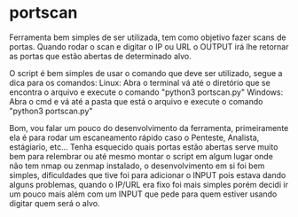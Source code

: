 # portscan

Ferramenta bem simples de ser utilizada, tem como objetivo fazer scans de portas. Quando rodar o scan e digitar o IP ou URL
o OUTPUT irá lhe retornar as portas que estão abertas de determinado alvo. 

O script é bem simples de usar o comando que deve ser utilizado, segue a dica para os comandos:
Linux: Abra o terminal vá até o diretório que se encontra o arquivo e execute o comando "python3 portscan.py"
Windows: Abra o cmd e vá até a pasta que está o arquivo e execute o comando "python3 portscan.py"

Bom, vou falar um pouco do desenvolvimento da ferramenta, primeiramente ela é para rodar um escaneamento rápido caso o Penteste,
Analista, estágiario, etc... Tenha esquecido quais portas estão abertas serve muito bem para relembrar ou até mesmo montar o script
em algum lugar onde não tem nmap ou zenmap instalado, o desenvolvimento em si foi bem simples, dificuldades que tive foi para adicionar o
INPUT pois estava dando alguns problemas, quando o IP/URL era fixo foi mais simples porém decidi ir um pouco mais além com um INPUT que pede
para quem estiver usando digitar quem será o alvo.
